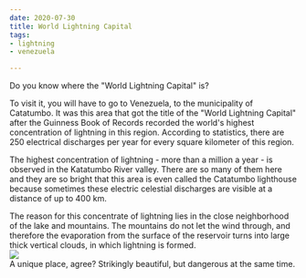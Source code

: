 ```yaml
---
date: 2020-07-30
title: World Lightning Capital
tags:
- lightning
- venezuela

---
```

Do you know where the "World Lightning Capital" is?  
  
To visit it, you will have to go to Venezuela, to the municipality of Catatumbo. It was this area that got the title of the "World Lightning Capital" after the Guinness Book of Records recorded the world's highest concentration of lightning in this region. According to statistics, there are 250 electrical discharges per year for every square kilometer of this region.  
  
The highest concentration of lightning - more than a million a year - is observed in the Katatumbo River valley. There are so many of them here and they are so bright that this area is even called the Catatumbo lighthouse because sometimes these electric celestial discharges are visible at a distance of up to 400 km.  
  
The reason for this concentrate of lightning lies in the close neighborhood of the lake and mountains. The mountains do not let the wind through, and therefore the evaporation from the surface of the reservoir turns into large thick vertical clouds, in which lightning is formed.  
![](/images/bolt_n.png)  
A unique place, agree? Strikingly beautiful, but dangerous at the same time.